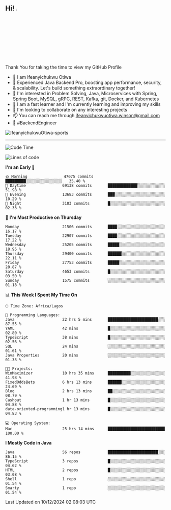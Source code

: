 <!-- BLOG-POST-LIST:START --><!-- BLOG-POST-LIST:END -->

## Hi! <img src="https://media.giphy.com/media/hvRJCLFzcasrR4ia7z/giphy.gif" width="4%"> 

Thank You for taking the time to view my GitHub Profile

- 👋 I am Ifeanyichukwu Otiwa
- 🚀 Experienced Java Backend Pro, boosting app performance, security, & scalability. Let's build something extraordinary together!
- 👀 I'm interested in Problem Solving, Java, Microservices with Spring, Spring Boot, MySQL, gRPC, REST, Kafka, git, Docker, and Kubernetes
- 🌱 I am a fast learner and I'm currently learning and improving my skills
- 💞️ I'm looking to collaborate on any interesting projects
- 📫 You can reach me through ifeanyichukwuotiwa.winson@gmail.com
- 🚀 #BackendEngineer

<p align="left" marginTop="10px"> <img src="https://komarev.com/ghpvc/?username=ifeanyichukwuOtiwa-sports&label=Profile%20views&color=0e75b6&style=for-the-badge" alt="ifeanyichukwuOtiwa-sports" /> </p>

***

<!--START_SECTION:waka-->
![Code Time](http://img.shields.io/badge/Code%20Time-3%2C201%20hrs%2025%20mins-blue)

![Lines of code](https://img.shields.io/badge/From%20Hello%20World%20I%27ve%20Written-33.2%20million%20lines%20of%20code-blue)

**I'm an Early 🐤** 

```text
🌞 Morning                47075 commits       █████████░░░░░░░░░░░░░░░░   35.40 % 
🌆 Daytime                69138 commits       █████████████░░░░░░░░░░░░   51.98 % 
🌃 Evening                13683 commits       ███░░░░░░░░░░░░░░░░░░░░░░   10.29 % 
🌙 Night                  3103 commits        █░░░░░░░░░░░░░░░░░░░░░░░░   02.33 % 
```
📅 **I'm Most Productive on Thursday** 

```text
Monday                   21506 commits       ████░░░░░░░░░░░░░░░░░░░░░   16.17 % 
Tuesday                  22907 commits       ████░░░░░░░░░░░░░░░░░░░░░   17.22 % 
Wednesday                25205 commits       █████░░░░░░░░░░░░░░░░░░░░   18.95 % 
Thursday                 29400 commits       ██████░░░░░░░░░░░░░░░░░░░   22.11 % 
Friday                   27753 commits       █████░░░░░░░░░░░░░░░░░░░░   20.87 % 
Saturday                 4653 commits        █░░░░░░░░░░░░░░░░░░░░░░░░   03.50 % 
Sunday                   1575 commits        ░░░░░░░░░░░░░░░░░░░░░░░░░   01.18 % 
```


📊 **This Week I Spent My Time On** 

```text
🕑︎ Time Zone: Africa/Lagos

💬 Programming Languages: 
Java                     22 hrs 5 mins       ██████████████████████░░░   87.55 % 
YAML                     42 mins             █░░░░░░░░░░░░░░░░░░░░░░░░   02.80 % 
TypeScript               38 mins             █░░░░░░░░░░░░░░░░░░░░░░░░   02.56 % 
SQL                      24 mins             ░░░░░░░░░░░░░░░░░░░░░░░░░   01.61 % 
Java Properties          20 mins             ░░░░░░░░░░░░░░░░░░░░░░░░░   01.33 % 

🐱‍💻 Projects: 
WinMaximizer             10 hrs 35 mins      ██████████░░░░░░░░░░░░░░░   41.98 % 
FixedOddsBets            6 hrs 13 mins       ██████░░░░░░░░░░░░░░░░░░░   24.69 % 
Blog                     2 hrs 13 mins       ██░░░░░░░░░░░░░░░░░░░░░░░   08.79 % 
Cashout                  1 hr 13 mins        █░░░░░░░░░░░░░░░░░░░░░░░░   04.88 % 
data-oriented-programming1 hr 13 mins        █░░░░░░░░░░░░░░░░░░░░░░░░   04.83 % 

💻 Operating System: 
Mac                      25 hrs 14 mins      █████████████████████████   100.00 % 
```

**I Mostly Code in Java** 

```text
Java                     56 repos            ██████████████████████░░░   86.15 % 
TypeScript               3 repos             █░░░░░░░░░░░░░░░░░░░░░░░░   04.62 % 
HTML                     2 repos             █░░░░░░░░░░░░░░░░░░░░░░░░   03.08 % 
Shell                    1 repo              ░░░░░░░░░░░░░░░░░░░░░░░░░   01.54 % 
Smarty                   1 repo              ░░░░░░░░░░░░░░░░░░░░░░░░░   01.54 % 
```




 Last Updated on 10/12/2024 02:08:03 UTC
<!--END_SECTION:waka-->

<!--
<p align="center">
![trophy](https://github-profile-trophy.vercel.app/?username=ifeanyichukwuOtiwa-sports&theme=onedark) (https://github.com/ryo-ma/github-profile-trophy)
</p>
-->

<!---
ifeanyi-otiwa/ifeanyi-otiwa is a ✨ special ✨ repository because its `README.md` (this file) appears on your GitHub profile.
You can click the Preview link to take a look at your changes.
--->
